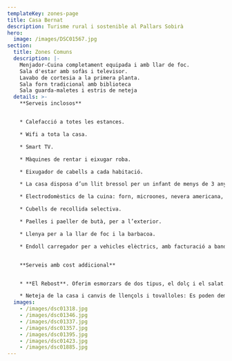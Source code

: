 ```yaml
---
templateKey: zones-page
title: Casa Bernat
description: Turisme rural i sostenible al Pallars Sobirà
hero:
  image: /images/DSC01567.jpg
section:
  title: Zones Comuns
  description: |-
    Menjador-Cuina completament equipada i amb llar de foc.
    Sala d'estar amb sofàs i televisor.
    Lavabo de cortesia a la primera planta.
    Sala forn tradicional amb biblioteca
    Sala guarda-maletes i estris de neteja
  details: >-
    **Serveis inclosos**


    * Calefacció a totes les estances.

    * Wifi a tota la casa.

    * Smart TV.

    * Màquines de rentar i eixugar roba.

    * Eixugador de cabells a cada habitació.

    * La casa disposa d’un llit bressol per un infant de menys de 3 anys.

    * Electrodomèstics de la cuina: forn, microones, nevera americana, placa d’inducció, torradora, minipimer i cafetera italiana.

    * Cubells de recollida selectiva.

    * Paelles i paeller de butà, per a l’exterior.

    * Llenya per a la llar de foc i la barbacoa.

    * Endoll carregador per a vehicles elèctrics, amb facturació a banda.


    **Serveis amb cost addicional**


    * **El Rebost**. Oferim esmorzars de dos tipus, el dolç i el salat. A més busquem oferir productes fets per nosaltres o pels artesans i productors del Pallars Sobirà.

    * Neteja de la casa i canvis de llençols i tovalloles: Es poden demanar aquests serveis, amb facturació a banda.
  images:
    - /images/dsc01318.jpg
    - /images/dsc01346.jpg
    - /images/dsc01337.jpg
    - /images/dsc01357.jpg
    - /images/dsc01395.jpg
    - /images/dsc01423.jpg
    - /images/dsc01885.jpg
---
```

